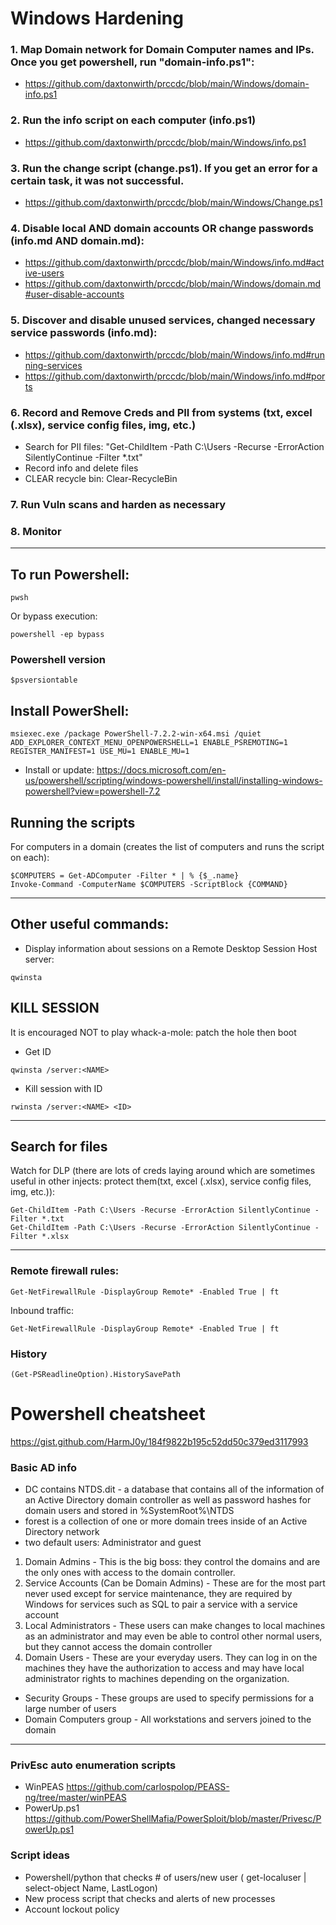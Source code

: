 # Windows Hardening
### 1. Map Domain network for Domain Computer names and IPs. Once you get powershell, run "domain-info.ps1": 
* https://github.com/daxtonwirth/prccdc/blob/main/Windows/domain-info.ps1
### 2. Run the info script on each computer (info.ps1)
* https://github.com/daxtonwirth/prccdc/blob/main/Windows/info.ps1
### 3. Run the change script (change.ps1). If you get an error for a certain task, it was not successful.
* https://github.com/daxtonwirth/prccdc/blob/main/Windows/Change.ps1
### 4. Disable local AND domain accounts OR change passwords (info.md AND domain.md):
* https://github.com/daxtonwirth/prccdc/blob/main/Windows/info.md#active-users
* https://github.com/daxtonwirth/prccdc/blob/main/Windows/domain.md#user-disable-accounts
### 5. Discover and disable unused services, changed necessary service passwords (info.md):
* https://github.com/daxtonwirth/prccdc/blob/main/Windows/info.md#running-services
* https://github.com/daxtonwirth/prccdc/blob/main/Windows/info.md#ports
### 6. Record and Remove Creds and PII from systems (txt, excel (.xlsx), service config files, img, etc.)
* Search for PII files: "Get-ChildItem -Path C:\Users -Recurse -ErrorAction SilentlyContinue -Filter *.txt"
* Record info and delete files 
* CLEAR recycle bin: Clear-RecycleBin
### 7. Run Vuln scans and harden as necessary
### 8. Monitor

---
## To run Powershell: 
```
pwsh 
```
Or bypass execution:
```
powershell -ep bypass 
```
### Powershell version
```
$psversiontable
```

## Install PowerShell:
```
msiexec.exe /package PowerShell-7.2.2-win-x64.msi /quiet ADD_EXPLORER_CONTEXT_MENU_OPENPOWERSHELL=1 ENABLE_PSREMOTING=1 REGISTER_MANIFEST=1 USE_MU=1 ENABLE_MU=1
```
* Install or update:
https://docs.microsoft.com/en-us/powershell/scripting/windows-powershell/install/installing-windows-powershell?view=powershell-7.2

## Running the scripts
For computers in a domain (creates the list of computers and runs the script on each):
```
$COMPUTERS = Get-ADComputer -Filter * | % {$_.name} 
Invoke-Command -ComputerName $COMPUTERS -ScriptBlock {COMMAND}
```


---
## Other useful commands:
* Display information about sessions on a Remote Desktop Session Host server:
```
qwinsta
```
## KILL SESSION 
It is encouraged NOT to play whack-a-mole: patch the hole then boot
* Get ID
```
qwinsta /server:<NAME>
```
* Kill session with ID
```
rwinsta /server:<NAME> <ID>
```
---
## Search for files 
Watch for DLP (there are lots of creds laying around which are sometimes useful in other injects: protect them(txt, excel (.xlsx), service config files, img, etc.)):
```
Get-ChildItem -Path C:\Users -Recurse -ErrorAction SilentlyContinue -Filter *.txt
Get-ChildItem -Path C:\Users -Recurse -ErrorAction SilentlyContinue -Filter *.xlsx
```
---
### Remote firewall rules:
```
Get-NetFirewallRule -DisplayGroup Remote* -Enabled True | ft
```
Inbound traffic:
```
Get-NetFirewallRule -DisplayGroup Remote* -Enabled True | ft
```  
### History
```
(Get-PSReadlineOption).HistorySavePath
```
# Powershell cheatsheet
https://gist.github.com/HarmJ0y/184f9822b195c52dd50c379ed3117993
### Basic AD info
* DC contains NTDS.dit - a database that contains all of the information of an Active Directory domain controller as well as password hashes for domain users and stored in %SystemRoot%\NTDS
* forest is a collection of one or more domain trees inside of an Active Directory network
* two default users: Administrator and guest
1. Domain Admins - This is the big boss: they control the domains and are the only ones with access to the domain controller.
2. Service Accounts (Can be Domain Admins) - These are for the most part never used except for service maintenance, they are required by Windows for services such as SQL to pair a service with a service account
3. Local Administrators - These users can make changes to local machines as an administrator and may even be able to control other normal users, but they cannot access the domain controller
4. Domain Users - These are your everyday users. They can log in on the machines they have the authorization to access and may have local administrator rights to machines depending on the organization.
* Security Groups - These groups are used to specify permissions for a large number of users
* Domain Computers group - All workstations and servers joined to the domain
---
### PrivEsc auto enumeration scripts
* WinPEAS
https://github.com/carlospolop/PEASS-ng/tree/master/winPEAS
* PowerUp.ps1
https://github.com/PowerShellMafia/PowerSploit/blob/master/Privesc/PowerUp.ps1

### Script ideas
* Powershell/python that checks # of users/new user ( get-localuser | select-object Name, LastLogon)
* New process script that checks and alerts of new processes
* Account lockout policy

